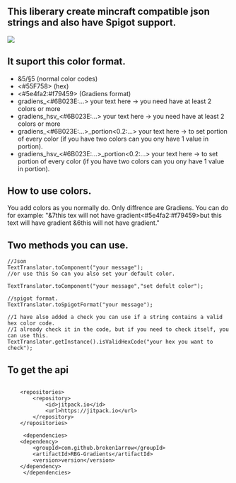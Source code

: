 ## This liberary create mincraft compatible json strings and also have Spigot support.

[![](https://jitpack.io/v/broken1arrow/RBG-Gradients.svg)](https://jitpack.io/#broken1arrow/RBG-Gradients)
## It suport this color format.

* &5/§5 (normal color codes)
* <#55F758> (hex)
* <#5e4fa2:#f79459> (Gradiens format)
* gradiens_<#6B023E:...> your text here -> you need have at least 2 colors or more
* gradiens_hsv_<#6B023E:...> your text here -> you need have at least 2 colors or more
* gradiens_<#6B023E:...>_portion<0.2:...> your text here -> to set portion of every color (if you have two colors can you ony have 1 value in portion). 
* gradiens_hsv_<#6B023E:...>_portion<0.2:...> your text here -> to set portion of every color (if you have two colors can you ony have 1 value in portion).

## How to use colors.
You add colors as you normally do. Only diffrence are Gradiens.
You can do for example:
"&7this tex will not have gradient<#5e4fa2:#f79459>but this text will have gradient &6this will not have gradient."



## Two methods you can use.
```
//Json
TextTranslator.toComponent("your message");
//or use this So can you also set your default color.

TextTranslator.toComponent("your message","set defult color");

//spigot format.
TextTranslator.toSpigotFormat("your message");

//I have also added a check you can use if a string contains a valid hex color code.
//I already check it in the code, but if you need to check itself, you can use this.
TextTranslator.getInstance().isValidHexCode("your hex you want to check");

```
## To get the api
```

	<repositories>
		<repository>
		    <id>jitpack.io</id>
		    <url>https://jitpack.io</url>
		</repository>
	</repositories>
	
     <dependencies>
 	<dependency>
	    <groupId>com.github.broken1arrow</groupId>
	    <artifactId>RBG-Gradients</artifactId>
	    <version>version</version>
	</dependency>
     </dependencies>
```
